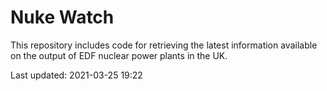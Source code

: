 # Nuke Watch

This repository includes code for retrieving the latest information available on the output of EDF nuclear power plants in the UK.

Last updated: 2021-03-25 19:22